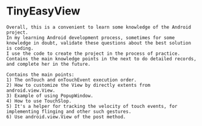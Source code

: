 # TinyEasyView
    Overall, this is a convenient to learn some knowledge of the Android project.
    In my learning Android development process, sometimes for some knowledge in doubt, validate these questions about the best solution is coding.
    I use the code to create the project in the process of practice.
    Contains the main knowledge points in the next to do detailed records, and complete her in the future.

    Contains the main points:
    1) The onTouch and onTouchEvent execution order.
    2) How to customize the View by directly extents from android.view.View.
    3) Example of using PopupWindow.
    4) How to use TouchSlop.
    5) It's a helper for tracking the velocity of touch events, for implementing flinging and other such gestures.
    6) Use android.view.View of the post method.